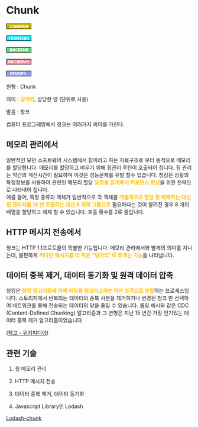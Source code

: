 <d-title>

# Chunk

</d-title>

<d-label>

<d-inner>

![Common](../../2TAT1C/Label_Common.png)

</d-inner>

<d-inner>

![Frontend](../../2TAT1C/Label_Frontend.png)

</d-inner>

<d-inner>

![Backend](../../2TAT1C/Label_Backend.png)

</d-inner>

<d-inner>

![Database](../../2TAT1C/Label_Database.png)

</d-inner>

<d-inner>

![Devops](../../2TAT1C/Label_Devops.png)

</d-inner>

</d-label>

<d-origin>

원형 : Chunk

</d-origin>

<d-mean>

의미 : <span style="color:#FFBF00; font-weight:bold;">덩어리</span>, 상당한 양 (단위로 사용)

</d-mean>

<d-pronunciation>

발음 : 청크

</d-pronunciation>

<d-content>

컴퓨터 프로그래밍에서 청크는 여러가지 의미를 가진다.

## 메모리 관리에서

일반적인 모던 소프트웨어 시스템에서 힙이라고 하는 자료구조로 부터 동적으로 메모리를 할당합니다.
메모리를 할당하고 비우기 위해 힙관리 루틴이 호출되어 집니다. 힙 관리는 약간의 계산시간이 필요하며 이것은 성능문제를 유발 할수 있습니다.
청킹은 상황의 특정정보를 사용하여 관련된 메모리 할당 <span style="color:#FFBF00; font-weight:bold;">요청을 집계해서 퍼포먼스 향상</span>을 위한 전략으로 나타내어 집니다.  
예를 들어, 특정 종류의 객체가 일반적으로 각 객체를 <span style="color:#FFBF00; font-weight:bold;">개별적으로 할당 및 해제하는 대신 힙 관리자를 16 번 호출하는 대신 8 개의 그룹으로</span> 필요하다는 것이 알려진 경우 8 개의 배열을 할당하고 해제 할 수 있습니다. 호출 횟수를 2로 줄입니다.

## HTTP 메시지 전송에서

청크는 HTTP 1.1프로토콜의 특별한 기능입니다. 메모리 관리에서와 별개의 의미를 지니는데,
불편하게 <span style="color:#FFBF00; font-weight:bold;">커다란 메시지를 더 작은 "덩어리"로 쪼개는 기능</span>을 나타냅니다.

## 데이터 중복 제거, 데이터 동기화 및 원격 데이터 압축

청킹은 <span style="color:#FFBF00; font-weight:bold;">청킹 알고리즘에 의해 파일을 청크라고하는 작은 조각으로 분할</span>하는 프로세스입니다. 스토리지에서 반복되는 데이터의 중복 사본을 제거하거나 변경된 청크 만 선택하여 네트워크를 통해 전송되는 데이터의 양을 줄일 수 있습니다. 롤링 해시와 같은 CDC (Content-Defined Chunking) 알고리즘과 그 변형은 지난 15 년간 가장 인기있는 데이터 중복 제거 알고리즘이었습니다

([참고 - 위키피디아](<https://en.wikipedia.org/wiki/Chunking_(computing)>))

</d-content>

<d-relation>

## 관련 기술

<d-inner>

1. 힙 메모리 관리

</d-inner>

<d-inner>

2. HTTP 메시지 전송

</d-inner>

<d-inner>

3. 데이터 중복 제거, 데이터 동기화

</d-inner>

<d-inner>

4. Javascript Library인 Lodash

</d-inner>

[Lodash-chunk](https://lodash.com/docs/4.17.15#chunk)

</d-relation>
